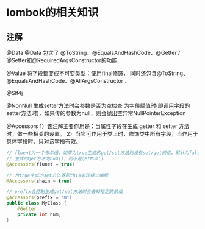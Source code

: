 # lombok的相关知识
## 注解
@Data
@Data 包含了 @ToString、@EqualsAndHashCode、@Getter / @Setter和@RequiredArgsConstructor的功能

@Value 
将字段都变成不可变类型：使用final修饰， 同时还包含@ToString、@EqualsAndHashCode、@AllArgsConstructor 、

@Slf4j

@NonNull
生成setter方法时会参数是否为空检查
为字段赋值时(即调用字段的setter方法时)，如果传的参数为null，则会抛出空异常NullPointerException

@Accessors
1）该注解主要作用是：当属性字段在生成 getter 和 setter 方法时，做一些相关的设置。
2）当它可作用于类上时，修饰类中所有字段，当作用于具体字段时，只对该字段有效。
```java
// fluent为一个布尔值，如果为true生成的get/set方法则没有set/get前缀，默认为false
// 生成的get方法为num()，而不是getNum()
@Accessors(flunet = true)

// 为true生成的set方法返回this实现链式编程
@Accessors(chain = true)

// prefix会控制生成get/set方法时会去掉指定的前缀
@Accessors(prefix = "m")
public class MyClass {
    @Getter
    private int num;
}
```